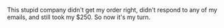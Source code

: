 This stupid company didn't get my order right, didn't respond to any of my
emails, and still took my $250. So now it's my turn.
